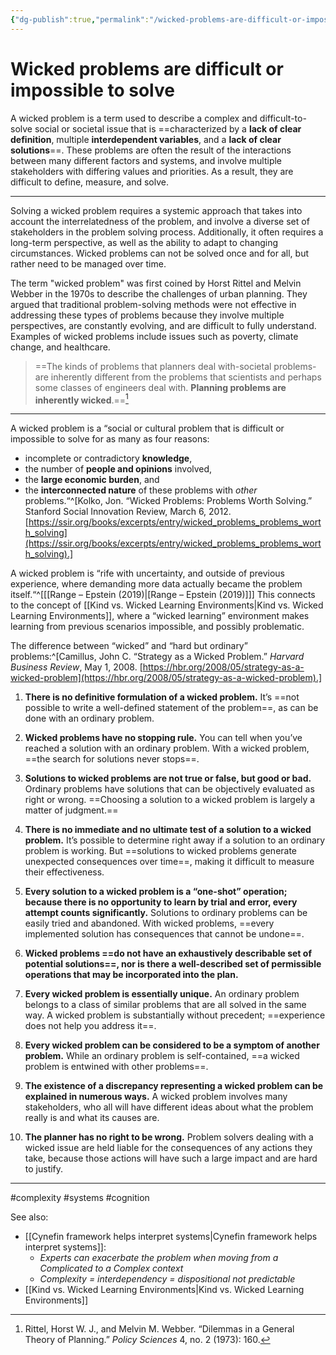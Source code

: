 ```yaml
---
{"dg-publish":true,"permalink":"/wicked-problems-are-difficult-or-impossible-to-solve/"}
---
```



# Wicked problems are difficult or impossible to solve

A wicked problem is a term used to describe a complex and difficult-to-solve social or societal issue that is ==characterized by a **lack of clear definition**, multiple **interdependent variables**, and a **lack of clear solutions**==. These problems are often the result of the interactions between many different factors and systems, and involve multiple stakeholders with differing values and priorities. As a result, they are difficult to define, measure, and solve.

---

Solving a wicked problem requires a systemic approach that takes into account the interrelatedness of the problem, and involve a diverse set of stakeholders in the problem solving process. Additionally, it often requires a long-term perspective, as well as the ability to adapt to changing circumstances. Wicked problems can not be solved once and for all, but rather need to be managed over time.

The term "wicked problem" was first coined by Horst Rittel and Melvin Webber in the 1970s to describe the challenges of urban planning. They argued that traditional problem-solving methods were not effective in addressing these types of problems because they involve multiple perspectives, are constantly evolving, and are difficult to fully understand. Examples of wicked problems include issues such as poverty, climate change, and healthcare. 

> ==The kinds of problems that planners deal with-societal problems-are inherently different from the problems that scientists and perhaps some classes of engineers deal with. **Planning problems are inherently wicked**.==[^1]

---

A wicked problem is a “social or cultural problem that is difficult or impossible to solve for as many as four reasons: 
- incomplete or contradictory **knowledge**, 
- the number of **people and opinions** involved, 
- the **large economic burden**, and 
- the **interconnected nature** of these problems with *other* problems.“^[Kolko, Jon. “Wicked Problems: Problems Worth Solving.” Stanford Social Innovation Review, March 6, 2012. [https://ssir.org/books/excerpts/entry/wicked_problems_problems_worth_solving](https://ssir.org/books/excerpts/entry/wicked_problems_problems_worth_solving).]

A wicked problem is “rife with uncertainty, and outside of previous experience, where demanding more data actually became the problem itself.“^[[[Range – Epstein (2019)\|[Range – Epstein (2019)]]] This connects to the concept of [[Kind vs. Wicked Learning Environments\|Kind vs. Wicked Learning Environments]], where a “wicked learning” environment makes learning from previous scenarios impossible, and possibly problematic.

The difference between “wicked” and “hard but ordinary” problems:^[Camillus, John C. “Strategy as a Wicked Problem.” _Harvard Business Review_, May 1, 2008. [https://hbr.org/2008/05/strategy-as-a-wicked-problem](https://hbr.org/2008/05/strategy-as-a-wicked-problem).]

1. **There is no definitive formulation of a wicked problem.** It’s ==not possible to write a well-defined statement of the problem==, as can be done with an ordinary problem.

2. **Wicked problems have no stopping rule.** You can tell when you’ve reached a solution with an ordinary problem. With a wicked problem, ==the search for solutions never stops==.

3. **Solutions to wicked problems are not true or false, but good or bad.** Ordinary problems have solutions that can be objectively evaluated as right or wrong. ==Choosing a solution to a wicked problem is largely a matter of judgment.==

4. **There is no immediate and no ultimate test of a solution to a wicked problem.** It’s possible to determine right away if a solution to an ordinary problem is working. But ==solutions to wicked problems generate unexpected consequences over time==, making it difficult to measure their effectiveness.

5. **Every solution to a wicked problem is a “one-shot” operation; because there is no opportunity to learn by trial and error, every attempt counts significantly.** Solutions to ordinary problems can be easily tried and abandoned. With wicked problems, ==every implemented solution has consequences that cannot be undone==.

6. **Wicked problems ==do not have an exhaustively describable set of potential solutions==, nor is there a well-described set of permissible operations that may be incorporated into the plan.**

7. **Every wicked problem is essentially unique.** An ordinary problem belongs to a class of similar problems that are all solved in the same way. A wicked problem is substantially without precedent; ==experience does not help you address it==.

8. **Every wicked problem can be considered to be a symptom of another problem.** While an ordinary problem is self-contained, ==a wicked problem is entwined with other problems==.

9. **The existence of a discrepancy representing a wicked problem can be explained in numerous ways.** A wicked problem involves many stakeholders, who all will have different ideas about what the problem really is and what its causes are.

10. **The planner has no right to be wrong.** Problem solvers dealing with a wicked issue are held liable for the consequences of any actions they take, because those actions will have such a large impact and are hard to justify.

---
#complexity #systems #cognition 

See also: 
- [[Cynefin framework helps interpret systems\|Cynefin framework helps interpret systems]]: 
	- *Experts can exacerbate the problem when moving from a Complicated to a Complex context*
	- *Complexity = interdependency = dispositional not predictable*
- [[Kind vs. Wicked Learning Environments\|Kind vs. Wicked Learning Environments]]

[^1]: Rittel, Horst W. J., and Melvin M. Webber. “Dilemmas in a General Theory of Planning.” _Policy Sciences_ 4, no. 2 (1973): 160.